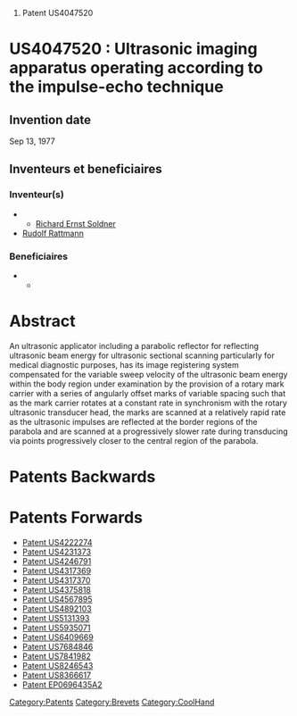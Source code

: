 1.  Patent US4047520

US4047520 : Ultrasonic imaging apparatus operating according to the impulse-echo technique
==========================================================================================

Invention date
--------------

Sep 13, 1977

Inventeurs et beneficiaires
---------------------------

### Inventeur(s)

-   -   [Richard Ernst Soldner](Richard_Ernst_Soldner "wikilink")
-   [Rudolf Rattmann](Rudolf_Rattmann "wikilink")

### Beneficiaires

-   -   []( "wikilink")

Abstract
========

An ultrasonic applicator including a parabolic reflector for reflecting
ultrasonic beam energy for ultrasonic sectional scanning particularly
for medical diagnostic purposes, has its image registering system
compensated for the variable sweep velocity of the ultrasonic beam
energy within the body region under examination by the provision of a
rotary mark carrier with a series of angularly offset marks of variable
spacing such that as the mark carrier rotates at a constant rate in
synchronism with the rotary ultrasonic transducer head, the marks are
scanned at a relatively rapid rate as the ultrasonic impulses are
reflected at the border regions of the parabola and are scanned at a
progressively slower rate during transducing via points progressively
closer to the central region of the parabola.

Patents Backwards
=================

Patents Forwards
================

-   [Patent US4222274](Patent_US4222274 "wikilink")
-   [Patent US4231373](Patent_US4231373 "wikilink")
-   [Patent US4246791](Patent_US4246791 "wikilink")
-   [Patent US4317369](Patent_US4317369 "wikilink")
-   [Patent US4317370](Patent_US4317370 "wikilink")
-   [Patent US4375818](Patent_US4375818 "wikilink")
-   [Patent US4567895](Patent_US4567895 "wikilink")
-   [Patent US4892103](Patent_US4892103 "wikilink")
-   [Patent US5131393](Patent_US5131393 "wikilink")
-   [Patent US5935071](Patent_US5935071 "wikilink")
-   [Patent US6409669](Patent_US6409669 "wikilink")
-   [Patent US7684846](Patent_US7684846 "wikilink")
-   [Patent US7841982](Patent_US7841982 "wikilink")
-   [Patent US8246543](Patent_US8246543 "wikilink")
-   [Patent US8366617](Patent_US8366617 "wikilink")
-   [Patent EP0696435A2](Patent_EP0696435A2 "wikilink")

<Category:Patents> <Category:Brevets> <Category:CoolHand>
